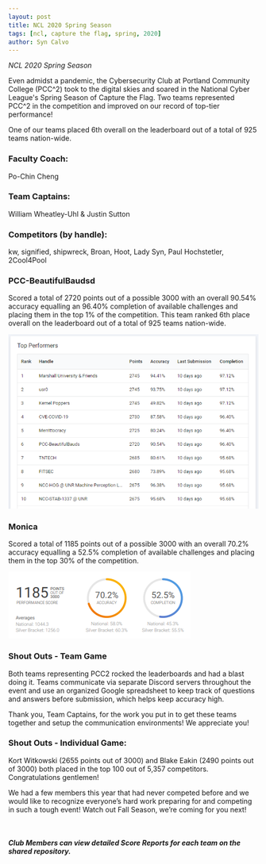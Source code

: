 ```yaml
---
layout: post
title: NCL 2020 Spring Season
tags: [ncl, capture the flag, spring, 2020]
author: Syn Calvo
---
```

<em>NCL 2020 Spring Season</em>

<p>Even admidst a pandemic, the Cybersecurity Club at Portland Community College (PCC^2) took to the digital skies and soared in the National Cyber League's Spring Season of Capture the Flag.  Two teams represented PCC^2 in the competition and improved on our record of top-tier performance!</p>

<p>One of our teams placed 6th overall on the leaderboard out of a total of 925 teams nation-wide.</p>

<h3>Faculty Coach:</h3>
<p>Po-Chin Cheng</p>

<h3>Team Captains:</h3>
<p>William Wheatley-Uhl & Justin Sutton</p>

<h3>Competitors (by handle):</h3>
<p>kw, signified, shipwreck, Broan, Hoot, Lady Syn, Paul Hochstetler, 2Cool4Pool</p>

<h3>PCC-BeautifulBaudsd</h3>
<p>Scored a total of 2720 points out of a possible 3000 with an overall 90.54% accuracy equalling an 96.40% completion of available challenges and placing them in the top 1% of the competition.  This team ranked 6th place overall on the leaderboard out of a total of 925 teams nation-wide.</p>
<img src="/assets/images/pccbb_6th.PNG"><br>

<h3>Monica</h3>
<p>Scored a total of 1185 points out of a possible 3000 with an overall 70.2% accuracy equalling a 52.5% completion of available challenges and placing them in the top 30% of the competition.</p>
<img src="/assets/images/monica.png"><br>

<h3>Shout Outs - Team Game</h3>
<p>Both teams representing PCC2 rocked the leaderboards and had a blast doing it.  Teams communicate via separate Discord servers throughout the event and use an organized Google spreadsheet to keep track of questions and answers before submission, which helps keep accuracy high.</p>

<p>Thank you, Team Captains, for the work you put in to get these teams together and setup the communication environments!  We appreciate you!</p>

<h3>Shout Outs - Individual Game:</h3>
<p>Kort Witkowski (2655 points out of 3000) and Blake Eakin (2490 points out of 3000) both placed in the top 100 out of 5,357 competitors.  Congratulations gentlemen!</p>

<p>We had a few members this year that had never competed before and we would like to recognize everyone’s hard work preparing for and competing in such a tough event!  Watch out Fall Season, we’re coming for you next!</p>
<br>

<h5>Club Members can view detailed Score Reports for each team on the shared repository.</h5>
